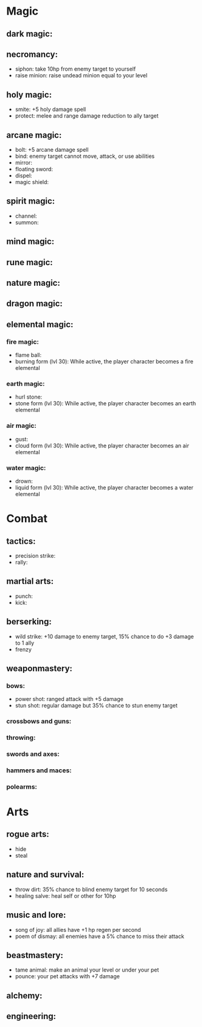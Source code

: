 # Magic

## dark magic:

## necromancy:
- siphon: take 10hp from enemy target to yourself
- raise minion: raise undead minion equal to your level

## holy magic:
- smite: +5 holy damage spell
- protect: melee and range damage reduction to ally target

## arcane magic:
- bolt: +5 arcane damage spell
- bind: enemy target cannot move, attack, or use abilities
- mirror:
- floating sword:
- dispel:
- magic shield:

## spirit magic:
- channel:
- summon:

## mind magic:

## rune magic:

## nature magic:

## dragon magic:

## elemental magic:

### fire magic:
- flame ball:
- burning form (lvl 30): While active, the player character becomes a fire elemental

### earth magic:
- hurl stone:
- stone form (lvl 30): While active, the player character becomes an earth elemental

### air magic:
- gust:
- cloud form (lvl 30): While active, the player character becomes an air elemental

### water magic:
- drown:
- liquid form (lvl 30): While active, the player character becomes a water elemental

# Combat

## tactics:
- precision strike:
- rally:

## martial arts:
- punch:
- kick:

## berserking:
- wild strike: +10 damage to enemy target, 15% chance to do +3 damage to 1 ally
- frenzy

## weaponmastery:

### bows:
- power shot: ranged attack with +5 damage
- stun shot: regular damage but 35% chance to stun enemy target

### crossbows and guns:

### throwing:

### swords and axes:

### hammers and maces:

### polearms:

# Arts

## rogue arts:
- hide
- steal

## nature and survival:
- throw dirt: 35% chance to blind enemy target for 10 seconds
- healing salve: heal self or other for 10hp

## music and lore:
- song of joy: all allies have +1 hp regen per second
- poem of dismay: all enemies have a 5% chance to miss their attack

## beastmastery:
- tame animal: make an animal your level or under your pet
- pounce: your pet attacks with +7 damage

## alchemy:

## engineering:
